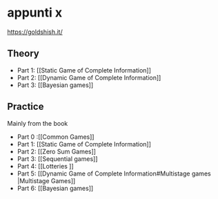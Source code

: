 # appunti x

https://goldshish.it/
## Theory
- Part 1: [[Static Game of Complete Information]]
- Part 2: [[Dynamic Game of Complete Information]]
- Part 3: [[Bayesian games]]
## Practice
Mainly from the book 
- Part 0 :[[Common Games]]
- Part 1: [[Static Game of Complete Information]]
- Part 2: [[Zero Sum Games]]
- Part 3: [[Sequential games]]
- Part 4: [[Lotteries ]]
- Part 5: [[Dynamic Game of Complete Information#Multistage games |Multistage Games]]
- Part 6: [[Bayesian games]]




